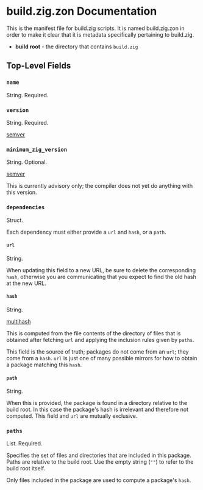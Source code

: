# build.zig.zon Documentation

This is the manifest file for build.zig scripts. It is named build.zig.zon in
order to make it clear that it is metadata specifically pertaining to
build.zig.

- **build root** - the directory that contains `build.zig`

## Top-Level Fields

### `name`

String. Required.

### `version`

String. Required.

[semver](https://semver.org/)

### `minimum_zig_version`

String. Optional.

[semver](https://semver.org/)

This is currently advisory only; the compiler does not yet do anything
with this version.

### `dependencies`

Struct.

Each dependency must either provide a `url` and `hash`, or a `path`.

#### `url`

String. 

When updating this field to a new URL, be sure to delete the corresponding
`hash`, otherwise you are communicating that you expect to find the old hash at
the new URL.

#### `hash`

String. 

[multihash](https://multiformats.io/multihash/)

This is computed from the file contents of the directory of files that is
obtained after fetching `url` and applying the inclusion rules given by
`paths`.

This field is the source of truth; packages do not come from an `url`; they
come from a `hash`. `url` is just one of many possible mirrors for how to
obtain a package matching this `hash`.

#### `path`

String.

When this is provided, the package is found in a directory relative to the
build root. In this case the package's hash is irrelevant and therefore not
computed. This field and `url` are mutually exclusive.

### `paths`

List. Required.

Specifies the set of files and directories that are included in this package.
Paths are relative to the build root. Use the empty string (`""`) to refer to
the build root itself.

Only files included in the package are used to compute a package's `hash`.
